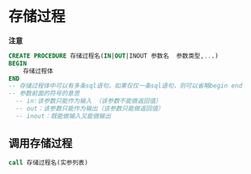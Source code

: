 # 存储过程

**注意**

```sql
CREATE PROCEDURE 存储过程名(IN|OUT|INOUT 参数名  参数类型,...)
BEGIN
    存储过程体
END
-- 存储过程体中可以有多条sql语句，如果仅仅一条sql语句，则可以省略begin end
-- 参数前面的符号的意思
  -- in:该参数只能作为输入 （该参数不能做返回值）
  -- out：该参数只能作为输出（该参数只能做返回值）
  -- inout：既能做输入又能做输出
```

## 调用存储过程

```sql
call 存储过程名(实参列表)
```


